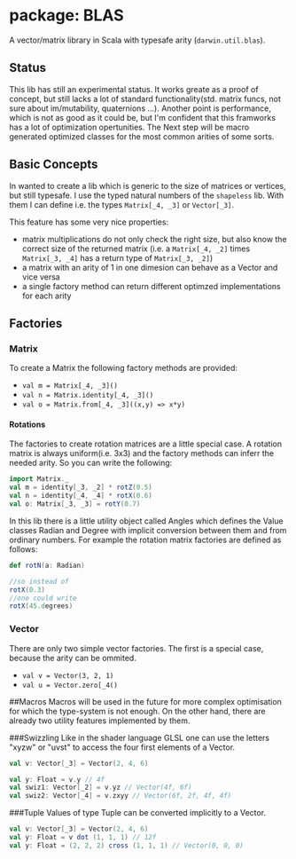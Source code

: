 # package: BLAS

A vector/matrix library in Scala with typesafe arity (`darwin.util.blas`).

## Status
This lib has still an experimental status. It works greate as a proof of concept, but still lacks a lot of standard
functionality(std. matrix funcs, not sure about im/mutability, quaternions ...). 
Another point is performance, which is not as good as it could be, but I'm confident that this
framworks has a lot of optimization opertunities.
The Next step will be macro generated optimized classes for the most common arities of some sorts.

## Basic Concepts
In wanted to create a lib which is generic to the size of matrices or vertices, but still typesafe. I use the typed 
natural numbers of the `shapeless` lib. With them I can define i.e. the types `Matrix[_4, _3]` or `Vector[_3]`.

This feature has some very nice properties:
* matrix multiplications do not only check the right size, but also know the correct size of the returned matrix
(i.e. a `Matrix[_4, _2]` times `Matrix[_3, _4]` has a return type of `Matrix[_3, _2]`)
* a matrix with an arity of 1 in one dimesion can behave as a Vector and vice versa
* a single factory method can return different optimzed implementations for each arity

## Factories

### Matrix
To create a Matrix the following factory methods are provided:
* `val m = Matrix[_4, _3]()`
* `val n = Matrix.identity[_4, _3]()`
* `val o = Matrix.from[_4, _3]((x,y) => x*y)`

#### Rotations
The factories to create rotation matrices are a little special case. A rotation matrix is always uniform(i.e. 3x3) 
and the factory methods can inferr the needed arity. So you can write the following:
```scala
import Matrix._
val m = identity[_3, _2] * rotZ(0.5)
val n = identity[_4, _4] * rotX(0.6)
val o: Matrix[_3, _3] = rotY(0.7) 
```

In this lib there is a little utility object called Angles which defines the Value classes Radian and Degree with
implicit conversion between them and from ordinary numbers. For example the rotation matrix factories are defined as 
follows:

```scala
def rotN(a: Radian)

//so instead of
rotX(0.3)
//one could write
rotX(45.degrees)
```

### Vector
There are only two simple vector factories. The first is a special case, because the arity can be ommited.
* `val v = Vector(3, 2, 1)`
* `val u = Vector.zero[_4()`

##Macros
Macros will be used in the future for more complex optimisation for which the type-system is not enough. 
On the other hand, there are already two utility features implemented by them.

###Swizzling
Like in the shader language GLSL one can use the letters "xyzw" or "uvst" to access the four first elements of a Vector.
```scala
val v: Vector[_3] = Vector(2, 4, 6)

val y: Float = v.y // 4f
val swiz1: Vector[_2] = v.yz // Vector(4f, 6f)
val swiz2: Vector[_4] = v.zxyy // Vector(6f, 2f, 4f, 4f)

```

###Tuple
Values of type Tuple<N> can be converted implicitly to a Vector.
```scala
val v: Vector[_3] = Vector(2, 4, 6)
val y: Float = v dot (1, 1, 1) // 12f
val y: Float = (2, 2, 2) cross (1, 1, 1) // Vector(0, 0, 0)

```


